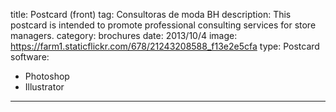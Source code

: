 title: Postcard (front)
tag: Consultoras de moda BH
description: This postcard is intended to promote professional consulting services for store managers.
category: brochures
date: 2013/10/4
image: https://farm1.staticflickr.com/678/21243208588_f13e2e5cfa
type: Postcard
software:
- Photoshop
- Illustrator
---
